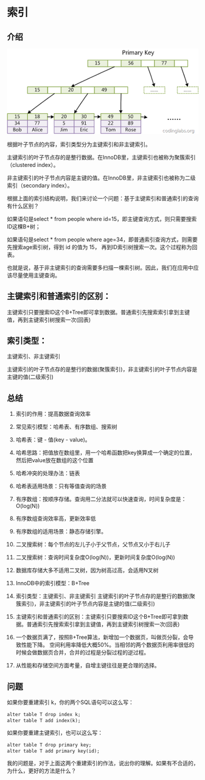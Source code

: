 

# 索引

## 介绍

![](../../images/mysql/innodb_index-10.png)

根据叶子节点的内容，索引类型分为主键索引和非主键索引。

主键索引的叶子节点存的是整行数据。在InnoDB里，主键索引也被称为聚簇索引（clustered index）。

非主键索引的叶子节点内容是主键的值。在InnoDB里，非主键索引也被称为二级索引（secondary index）。

根据上面的索引结构说明，我们来讨论一个问题：基于主键索引和普通索引的查询有什么区别？

如果语句是select * from people where id=15，即主键查询方式，则只需要搜索ID这棵B+树；

如果语句是select * from people where age=34，即普通索引查询方式，则需要先搜索age索引树，得到 id 的值为 15，
再到ID索引树搜索一次。这个过程称为回表。

也就是说，基于非主键索引的查询需要多扫描一棵索引树。因此，我们在应用中应该尽量使用主键查询。


## 主键索引和普通索引的区别：
主键索引只要搜索ID这个B+Tree即可拿到数据。普通索引先搜索索引拿到主键值，再到主键索引树搜索一次(回表)

## 索引类型：
主键索引、非主键索引

主键索引的叶子节点存的是整行的数据(聚簇索引)，非主键索引的叶子节点内容是主键的值(二级索引)


## 总结

1. 索引的作用：提高数据查询效率

2. 常见索引模型：哈希表、有序数组、搜索树

3. 哈希表：键 - 值(key - value)。

4. 哈希思路：把值放在数组里，用一个哈希函数把key换算成一个确定的位置，然后把value放在数组的这个位置

5. 哈希冲突的处理办法：链表

6. 哈希表适用场景：只有等值查询的场景

7. 有序数组：按顺序存储。查询用二分法就可以快速查询，时间复杂度是：O(log(N))

8. 有序数组查询效率高，更新效率低

9. 有序数组的适用场景：静态存储引擎。

10. 二叉搜索树：每个节点的左儿子小于父节点，父节点又小于右儿子

11. 二叉搜索树：查询时间复杂度O(log(N))，更新时间复杂度O(log(N))

12. 数据库存储大多不适用二叉树，因为树高过高，会适用N叉树

13. InnoDB中的索引模型：B+Tree

14. 索引类型：主键索引、非主键索引
主键索引的叶子节点存的是整行的数据(聚簇索引)，非主键索引的叶子节点内容是主键的值(二级索引)

15. 主键索引和普通索引的区别：主键索引只要搜索ID这个B+Tree即可拿到数据。普通索引先搜索索引拿到主键值，再到主键索引树搜索一次(回表)

16. 一个数据页满了，按照B+Tree算法，新增加一个数据页，叫做页分裂，会导致性能下降。
空间利用率降低大概50%。当相邻的两个数据页利用率很低的时候会做数据页合并，合并的过程是分裂过程的逆过程。

17. 从性能和存储空间方面考量，自增主键往往是更合理的选择。



## 问题
如果你要重建索引 k，你的两个SQL语句可以这么写：
```MYSQL
alter table T drop index k;
alter table T add index(k);

```
如果你要重建主键索引，也可以这么写：

```mysql
alter table T drop primary key;
alter table T add primary key(id);

```
我的问题是，对于上面这两个重建索引的作法，说出你的理解。如果有不合适的，为什么，更好的方法是什么？